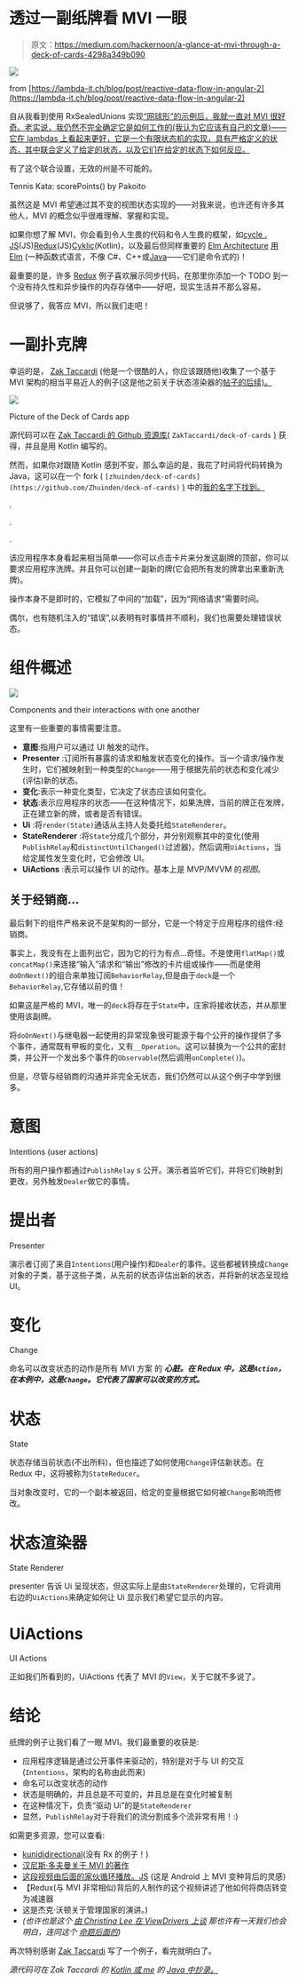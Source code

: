 # 透过一副纸牌看 MVI 一眼

> 原文：<https://medium.com/hackernoon/a-glance-at-mvi-through-a-deck-of-cards-4298a349b090>

![](img/fc7a8b4b798ae83d664cc2d68a490d2d.png)

from [https://lambda-it.ch/blog/post/reactive-data-flow-in-angular-2](https://lambda-it.ch/blog/post/reactive-data-flow-in-angular-2)

自从我看到使用 RxSealedUnions 实现[“网球形”的示例后，我就一直对 MVI 很好奇。老实说，我仍然不完全确定它是如何工作的(我认为它应该有自己的文章)——它在 lambdas 上看起来更好，它是一个有限状态机的实现，具有严格定义的状态，其中联合定义了给定的状态，以及它们在给定的状态下如何反应。](https://github.com/pakoito/RxSealedUnions2/blob/master/rxsealedunions2/src/test/java/com/pacoworks/rxsealedunions2/tennis/TennisGame.java#L21)

有了这个联合设置，无效的州是不可能的。

Tennis Kata: scorePoints() by Pakoito

虽然这是 MVI 希望通过其不变的视图状态实现的——对我来说，也许还有许多其他人，MVI 的概念似乎很难理解、掌握和实现。

如果你想了解 MVI，你会看到令人生畏的代码和令人生畏的框架，如[cycle . JS](https://cycle.js.org/)(JS)[Redux](http://redux.js.org/)(JS)[Cyklic](https://github.com/bkase/cyklic/blob/master/lib/src/main/java/com/bkase/cyklic/example/SimpleCounter.kt#L20-L35)(Kotlin)，以及最后但同样重要的 [Elm Architecture](https://guide.elm-lang.org/architecture/) [用 Elm](https://github.com/evancz/elm-todomvc/blob/master/Todo.elm#L119-L196) (一种函数式语言，不像 C#、C++或[Java](https://hackernoon.com/tagged/java)——它们是命令式的)！

最重要的是，许多 [Redux](https://hackernoon.com/tagged/redux) 例子喜欢展示同步代码，在那里你添加一个 TODO 到一个没有持久性和异步操作的内存存储中——好吧，现实生活并不那么容易。

但说够了，我答应 MVI，所以我们走吧！

# 一副扑克牌

幸运的是， [Zak Taccardi](https://medium.com/u/bbd9a49ea3d9?source=post_page-----4298a349b090--------------------------------) (他是一个很酷的人，你应该跟随他)收集了一个基于 MVI 架构的相当平易近人的例子(这是他之前关于状态渲染器的[帖子的后续)。](https://hackernoon.com/model-view-intent-mvi-part-1-state-renderer-187e270db15c)

![](img/b687dba071c8cc2fa2e34888a0baaba6.png)

Picture of the Deck of Cards app

源代码可以在 [Zak Taccardi 的 Github 资源库(](https://github.com/ZakTaccardi/deck-of-cards) `ZakTaccardi/deck-of-cards` [)](https://github.com/ZakTaccardi/deck-of-cards) 获得，并且是用 Kotlin 编写的。

然而，如果你对跟随 Kotlin 感到不安，那么幸运的是，我花了时间将代码转换为 Java，这可以在一个 fork ( `[zhuinden/deck-of-cards](https://github.com/Zhuinden/deck-of-cards)` [)](https://github.com/Zhuinden/deck-of-cards) 中的[我的名字下找到。](https://github.com/Zhuinden/deck-of-cards)

.

.

.

该应用程序本身看起来相当简单——你可以点击卡片来分发这副牌的顶部，你可以要求应用程序洗牌。并且你可以创建一副新的牌(它会把所有发的牌拿出来重新洗牌)。

操作本身不是即时的，它模拟了中间的“加载”，因为“网络请求”需要时间。

偶尔，也有随机注入的“错误”,以表明有时事情并不顺利，我们也需要处理错误状态。

# 组件概述

![](img/5e6b4f2b64542105bab312e532c0f143.png)

Components and their interactions with one another

这里有一些重要的事情需要注意。

*   **意图**:指用户可以通过 UI 触发的动作。
*   **Presenter** :订阅所有暴露的请求和触发状态变化的操作。当一个请求/操作发生时，它们被映射到一种类型的`Change`——用于根据先前的状态和变化减少(评估)新的状态。
*   **变化**:表示一种变化类型，它决定了状态应该如何变化。
*   **状态**:表示应用程序的状态——在这种情况下，如果洗牌，当前的牌正在发牌，正在建立新的牌，或者是否有错误。
*   **Ui** :将`render(State)`通话从主持人处委托给`StateRenderer`。
*   **StateRenderer** :将`State`分成几个部分，并分别观察其中的变化(使用`PublishRelay`和`distinctUntilChanged()`过滤器)，然后调用`UiActions`，当给定属性发生变化时，它会修改 UI。
*   **UiActions** :表示可以操作 UI 的动作。基本上是 MVP/MVVM 的*视图*。

## 关于经销商…

最后剩下的组件严格来说不是架构的一部分，它是一个特定于应用程序的组件:经销商。

事实上，我没有在上面列出它，因为它的行为有点…奇怪。不是使用`flatMap()`或`concatMap()`来连接“输入”请求和“输出”修改的卡片组或操作——而是使用`doOnNext()`的组合来单独订阅`BehaviorRelay`,但是由于`deck`是一个`BehaviorRelay`,它存储以前的值！

如果这是严格的 MVI，唯一的`deck`将存在于`State`中，庄家将接收状态，并从那里使用该副牌。

将`doOnNext()`与继电器一起使用的异常现象很可能源于每个公开的操作提供了多个事件，通常既有甲板的变化，又有`__Operation`。这可以替换为一个公共的密封类，并公开一个发出多个事件的`Observable`(然后调用`onComplete()`)。

但是，尽管与经销商的沟通并非完全无状态，我们仍然可以从这个例子中学到很多。

# 意图

Intentions (user actions)

所有的用户操作都通过`PublishRelay` s 公开。演示者监听它们，并将它们映射到更改，另外触发`Dealer`做它的事情。

# 提出者

Presenter

演示者订阅了来自`Intentions`(用户操作)和`Dealer`的事件。这些都被转换成`Change`对象的子类，基于这些子类，从先前的状态评估出新的状态，并将新的状态呈现给 UI。

# 变化

Change

命名可以改变状态的动作是所有 MVI 方案 的 ***心脏。在 Redux 中，这是`Action`，在本例中，这是`Change`。它代表了国家可以改变的方式。***

# 状态

State

状态存储当前状态(不出所料)，但也描述了如何使用`Change`评估新状态。在 Redux 中，这将被称为`StateReducer`。

当对象改变时，它的一个副本被返回，给定的变量根据它如何被`Change`影响而修改。

# 状态渲染器

State Renderer

presenter 告诉 Ui 呈现状态，但这实际上是由`StateRenderer`处理的，它将调用右边的`UiActions`来确定如何让 Ui 显示我们希望它显示的内容。

# UiActions

UI Actions

正如我们所看到的，UiActions 代表了 MVI 的`View`，关于它就不多说了。

# 结论

纸牌的例子让我们看了一眼 MVI。我们最重要的收获是:

*   应用程序逻辑是通过公开事件来驱动的，特别是对于与 UI 的交互(`Intentions`，架构的名称由此而来)
*   命名可以改变状态的动作
*   状态是明确的，并且总是不可变的，并且总是在变化时被复制
*   在这种情况下，负责“驱动 Ui”的是`StateRenderer`
*   显然，`PublishRelay`对于将我们的流分割成多个流非常有用！:)

如需更多资源，您可以查看:

*   [kunididirectional](https://github.com/CesarValiente/KUnidirectional/)(没有 Rx 的例子！)
*   [汉尼斯·多夫曼关于 MVI 的著作](http://hannesdorfmann.com/android/model-view-intent)
*   [这段视频由后面的家伙循环播放。JS](https://www.youtube.com/watch?v=1zj7M1LnJV4) (这是 Android 上 MVI 变种背后的灵感)
*   【Redux(与 MVI 非常相似)背后的人制作的这个视频讲述了他如何将商店转变为减速器
*   这是杰克·沃顿关于管理国家的演讲。)
*   *(也许也是这个* [*由 Christina Lee 在 ViewDrivers 上谈*](https://news.realm.io/news/kau-lee-kase-reduxing-ui-borrowing-from-web/) *那也许有一天我们也会明白，连同这个* [*命题后面的*](https://gist.github.com/bkase/dbfc79353ed67a27a822)*)*

再次特别感谢 [Zak Taccardi](https://medium.com/u/bbd9a49ea3d9?source=post_page-----4298a349b090--------------------------------) 写了一个例子，看完就明白了。

*源代码可在 Zak Taccardi* *的* [*Kotlin 或 me*](https://github.com/ZakTaccardi/deck-of-cards) *的* [*Java 中抄录。*](https://github.com/Zhuinden/deck-of-cards)